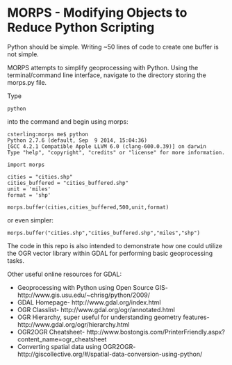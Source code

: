 MORPS - Modifying Objects to Reduce Python Scripting
========

Python should be simple. Writing ~50 lines of code to create one buffer is not simple. 

MORPS attempts to simplify geoprocessing with Python. Using the terminal/command line interface, navigate to the directory storing the morps.py file. 

Type 
    
    python 

into the command and begin using morps:

	csterling:morps me$ python
	Python 2.7.6 (default, Sep  9 2014, 15:04:36) 
	[GCC 4.2.1 Compatible Apple LLVM 6.0 (clang-600.0.39)] on darwin
	Type "help", "copyright", "credits" or "license" for more information.

    import morps

    cities = "cities.shp"
	cities_buffered = "cities_buffered.shp"
	unit = 'miles'
	format = 'shp'

	morps.buffer(cities,cities_buffered,500,unit,format)

or even simpler:

	morps.buffer("cities.shp","cities_buffered.shp","miles","shp")

The code in this repo is also intended to demonstrate how one could utilize the OGR vector library within GDAL 
for performing basic geoprocessing tasks.


Other useful online resources for GDAL:

<ul>
<li>Geoprocessing with Python using Open Source GIS- http://www.gis.usu.edu/~chrisg/python/2009/</li>
<li>GDAL Homepage- http://www.gdal.org/index.html</li>
<li>OGR Classlist- http://www.gdal.org/ogr/annotated.html</li>
<li>OGR Hierarchy, super useful for understanding geometry features- http://www.gdal.org/ogr/hierarchy.html</li>
<li>OGR2OGR Cheatsheet- http://www.bostongis.com/PrinterFriendly.aspx?content_name=ogr_cheatsheet</li>
<li>Converting spatial data using OGR2OGR- http://giscollective.org/#/spatial-data-conversion-using-python/</li>
</ul>
